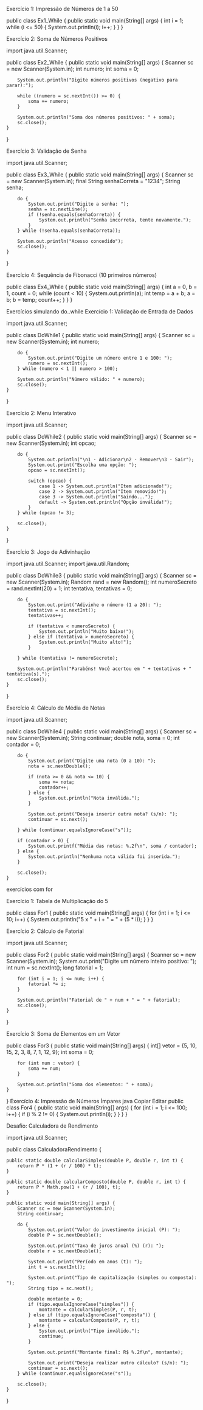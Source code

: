 Exercício 1: Impressão de Números de 1 a 50

public class Ex1_While {
    public static void main(String[] args) {
        int i = 1;
        while (i <= 50) {
            System.out.println(i);
            i++;
        }
    }
}

Exercício 2: Soma de Números Positivos

import java.util.Scanner;

public class Ex2_While {
    public static void main(String[] args) {
        Scanner sc = new Scanner(System.in);
        int numero;
        int soma = 0;

        System.out.println("Digite números positivos (negativo para parar):");

        while ((numero = sc.nextInt()) >= 0) {
            soma += numero;
        }

        System.out.println("Soma dos números positivos: " + soma);
        sc.close();
    }
}

Exercício 3: Validação de Senha

import java.util.Scanner;

public class Ex3_While {
    public static void main(String[] args) {
        Scanner sc = new Scanner(System.in);
        final String senhaCorreta = "1234";
        String senha;

        do {
            System.out.print("Digite a senha: ");
            senha = sc.nextLine();
            if (!senha.equals(senhaCorreta)) {
                System.out.println("Senha incorreta, tente novamente.");
            }
        } while (!senha.equals(senhaCorreta));

        System.out.println("Acesso concedido");
        sc.close();
    }
}

Exercício 4: Sequência de Fibonacci (10 primeiros números)

public class Ex4_While {
    public static void main(String[] args) {
        int a = 0, b = 1, count = 0;
        while (count < 10) {
            System.out.println(a);
            int temp = a + b;
            a = b;
            b = temp;
            count++;
        }
    }
}

Exercícios simulando do..while
Exercício 1: Validação de Entrada de Dados

import java.util.Scanner;

public class DoWhile1 {
    public static void main(String[] args) {
        Scanner sc = new Scanner(System.in);
        int numero;

        do {
            System.out.print("Digite um número entre 1 e 100: ");
            numero = sc.nextInt();
        } while (numero < 1 || numero > 100);

        System.out.println("Número válido: " + numero);
        sc.close();
    }
}

Exercício 2: Menu Interativo

import java.util.Scanner;

public class DoWhile2 {
    public static void main(String[] args) {
        Scanner sc = new Scanner(System.in);
        int opcao;

        do {
            System.out.println("\n1 - Adicionar\n2 - Remover\n3 - Sair");
            System.out.print("Escolha uma opção: ");
            opcao = sc.nextInt();

            switch (opcao) {
                case 1 -> System.out.println("Item adicionado!");
                case 2 -> System.out.println("Item removido!");
                case 3 -> System.out.println("Saindo...");
                default -> System.out.println("Opção inválida!");
            }
        } while (opcao != 3);

        sc.close();
    }
}

Exercício 3: Jogo de Adivinhação

import java.util.Scanner;
import java.util.Random;

public class DoWhile3 {
    public static void main(String[] args) {
        Scanner sc = new Scanner(System.in);
        Random rand = new Random();
        int numeroSecreto = rand.nextInt(20) + 1;
        int tentativa, tentativas = 0;

        do {
            System.out.print("Adivinhe o número (1 a 20): ");
            tentativa = sc.nextInt();
            tentativas++;

            if (tentativa < numeroSecreto) {
                System.out.println("Muito baixo!");
            } else if (tentativa > numeroSecreto) {
                System.out.println("Muito alto!");
            }

        } while (tentativa != numeroSecreto);

        System.out.println("Parabéns! Você acertou em " + tentativas + " tentativa(s).");
        sc.close();
    }
}

Exercício 4: Cálculo de Média de Notas

import java.util.Scanner;

public class DoWhile4 {
    public static void main(String[] args) {
        Scanner sc = new Scanner(System.in);
        String continuar;
        double nota, soma = 0;
        int contador = 0;

        do {
            System.out.print("Digite uma nota (0 a 10): ");
            nota = sc.nextDouble();

            if (nota >= 0 && nota <= 10) {
                soma += nota;
                contador++;
            } else {
                System.out.println("Nota inválida.");
            }

            System.out.print("Deseja inserir outra nota? (s/n): ");
            continuar = sc.next();

        } while (continuar.equalsIgnoreCase("s"));

        if (contador > 0) {
            System.out.printf("Média das notas: %.2f\n", soma / contador);
        } else {
            System.out.println("Nenhuma nota válida foi inserida.");
        }

        sc.close();
    }

    
exercícios com for

Exercício 1: Tabela de Multiplicação do 5

public class For1 {
    public static void main(String[] args) {
        for (int i = 1; i <= 10; i++) {
            System.out.println("5 x " + i + " = " + (5 * i));
        }
    }
}

Exercício 2: Cálculo de Fatorial

import java.util.Scanner;

public class For2 {
    public static void main(String[] args) {
        Scanner sc = new Scanner(System.in);
        System.out.print("Digite um número inteiro positivo: ");
        int num = sc.nextInt();
        long fatorial = 1;

        for (int i = 1; i <= num; i++) {
            fatorial *= i;
        }

        System.out.println("Fatorial de " + num + " = " + fatorial);
        sc.close();
    }
}

Exercício 3: Soma de Elementos em um Vetor

public class For3 {
    public static void main(String[] args) {
        int[] vetor = {5, 10, 15, 2, 3, 8, 7, 1, 12, 9};
        int soma = 0;

        for (int num : vetor) {
            soma += num;
        }

        System.out.println("Soma dos elementos: " + soma);
    }
}
Exercício 4: Impressão de Números Ímpares
java
Copiar
Editar
public class For4 {
    public static void main(String[] args) {
        for (int i = 1; i <= 100; i++) {
            if (i % 2 != 0) {
                System.out.println(i);
            }
        }
    }
}

 Desafio: Calculadora de Rendimento

import java.util.Scanner;

public class CalculadoraRendimento {

    public static double calcularSimples(double P, double r, int t) {
        return P * (1 + (r / 100) * t);
    }

    public static double calcularComposto(double P, double r, int t) {
        return P * Math.pow(1 + (r / 100), t);
    }

    public static void main(String[] args) {
        Scanner sc = new Scanner(System.in);
        String continuar;

        do {
            System.out.print("Valor do investimento inicial (P): ");
            double P = sc.nextDouble();

            System.out.print("Taxa de juros anual (%) (r): ");
            double r = sc.nextDouble();

            System.out.print("Período em anos (t): ");
            int t = sc.nextInt();

            System.out.print("Tipo de capitalização (simples ou composta): ");
            String tipo = sc.next();

            double montante = 0;
            if (tipo.equalsIgnoreCase("simples")) {
                montante = calcularSimples(P, r, t);
            } else if (tipo.equalsIgnoreCase("composta")) {
                montante = calcularComposto(P, r, t);
            } else {
                System.out.println("Tipo inválido.");
                continue;
            }

            System.out.printf("Montante final: R$ %.2f\n", montante);

            System.out.print("Deseja realizar outro cálculo? (s/n): ");
            continuar = sc.next();
        } while (continuar.equalsIgnoreCase("s"));

        sc.close();
    }
}
